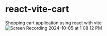 # react-vite-cart
Shopping cart application using react with vite
![Screen Recording 2024-10-05 at 1 08 12 PM](https://github.com/user-attachments/assets/cef6bacb-eca1-4b69-b295-3c890f38ab05)
